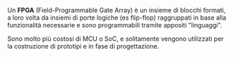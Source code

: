 Un **FPGA** (Field-Programmable Gate Array) è un insieme di blocchi formati, a loro volta da insiemi di porte logiche (es flip-flop) raggruppati in base alla funzionalità necessarie e sono programmabili tramite appositi "linguaggi". 
 
Sono molto più costosi di MCU o SoC, e solitamente vengono utilizzati per la costruzione di prototipi e in fase di progettazione.